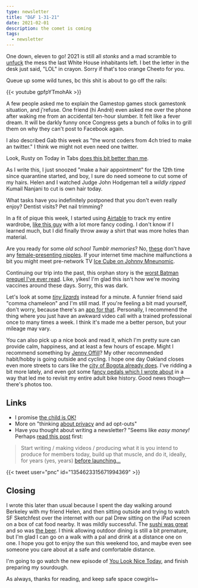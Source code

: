 ```yaml
---
type: newsletter
title: "D&F 1-31-21"
date: 2021-02-01
description: the comet is coming
tags:
  - newsletter
---
```



One down, eleven to go! 2021 is still all _stonks_ and a mad scramble to [unfuck](https://www.theguardian.com/media/2021/jan/16/how-to-fix-social-media-trump-ban-free-speech) the mess the last White House inhabitants left. I bet the letter in the desk just said, "LOL" in crayon. Sorry if that's too orange Cheeto for you.

Queue up some wild tunes, bc this shit is about to go off the rails:

{{< youtube gpfpYTmohAk >}}

A few people asked me to explain the Gamestop games stock gamestonk situation, and j'refuse. One friend (hi André) even asked me over the phone after waking me from an accidental ten-hour slumber. It felt like a fever dream. It will be darkly funny once Congress gets a bunch of folks in to grill them on why they can't post to Facebook again.

I also described Gab this week as "the worst coders from 4ch tried to make an twitter." I think we might not even need one twitter.

Look, Rusty on Today in Tabs [does this bit better than me](https://www.todayintabs.com).

As I write this, I just snoozed "make a hair appointment" for the 12th time since quarantine started, and boy, I sure do need someone to cut some of my hairs. Helen and I watched Judge John Hodgeman tell a _wildly ripped_ Kumail Nanjani to cut is own hair today.

What tasks have you indefinitely postponed that you don't even really enjoy? Dentist visits? Pet nail trimming?

In a fit of pique this week, I started using [Airtable](https://airtable.com) to track my entire wardrobe, [like this guy](https://www.reaktor.com/blog/why-ive-tracked-every-single-piece-of-clothing-ive-worn-for-three-years/) with a lot more fancy coding. I don't know if I learned much, but I did finally throw away a shirt that was more holes than material.

Are you ready for some _old school Tumblr memories_? No, [these](https://heritageposts.tumblr.com) don't have any [female-presenting nipples](https://www.tumblr.com/tagged/female+presenting+nipples?sort=top). If your internet time machine malfunctions a bit you might meet pre-network TV [Ice Cube on Johnny Mneunomic](https://t.co/WsSwYwDNnr). 

Continuing our trip into the past, this orphan story is the [worst Batman prequel I've ever read](https://www.theatlantic.com/science/archive/2021/01/orphans-smallpox-vaccine-distribution/617646/). Like, yikes! I'm glad this isn't how we're moving vaccines around these days. Sorry, this was dark.

Let's look at some _[tiny lizards](https://gizmodo.com/ridiculously-tiny-chameleons-discovered-in-madagascar-1846151399)_ instead for a minute. A funnier friend said "comma chameleon" and I'm still mad. If you're feeling a bit mad yourself, don't worry, because there's an [app for that](https://thebaffler.com/latest/i-feel-better-now-bittle). Personally, I recommend the thing where you just have an awkward video call with a trained professional once to many times a week. I think it's made me a better person, but your mileage may vary.

You can also pick up a nice book and read it, which I'm pretty sure can provide calm, happiness, and at least a few hours of escape. Might I recommend something by [Jenny Offill](https://www.theguardian.com/books/2021/jan/09/jenny-offill-weather-climate-crisis-coronavirus-donald-trump)? My other recommended habit/hobby is going outside and cycling. I hope one day Oakland closes even more streets to cars like the [city of Bogota already does](https://www.nationalgeographic.com/environment/2019/03/bogota-colombia-ciclovia-bans-cars-on-roads-each-sunday/). I've ridding a bit more lately, and even got some f[ancy pedals which I wrote about](https://www.brookshelley.com/posts/2021-01-30-going-clipless/) in a way that led me to revisit my entire adult bike history. Good news though—there's photos too.

## Links

- I promise [the child is OK!](https://twitter.com/effectuate_/status/1354013574671159296)
- More on "thinking [about privacy](https://www.theverge.com/2021/1/28/22252935/global-privacy-control-personal-data-tracking-ccpa-cpra-gdpr-duckduckgo) and ad opt-outs"
- Have you thought about writing a newsletter? "Seems like _easy money!_ Perhaps [read this post](https://craigmod.com/essays/successful_memberships/) first:

> Start writing / making videos / producing what it is you intend to produce for members today, build up that muscle, and do it, ideally, for years (yes, years) [before launching...](https://craigmod.com/essays/successful_memberships/)

{{< tweet user="pnc" id="1354623315671994369" >}}

## Closing

I wrote this later than usual because I spent the day walking around Berkeley with my friend Helen, and then sitting outside and trying to watch SF Sketchfest over the internet with our pal Drew sitting on the iPad screen on a box of cat food nearby. It was mildly successful. The [sushi was great](https://www.mujiri-oakland.com) and so was [the beer](https://www.novelbrewing.com). I think allowing outdoor dining is still a bit premature, but I'm glad I can go on a walk with a pal and drink at a distance one on one. I hope you got to enjoy the sun this weekend too, and maybe even see someone you care about at a safe and comfortable distance. 

I'm going to go watch the new episode of [You Look Nice Today](https://www.youlooknicetoday.com/episodes), and finish preparing my sourdough.

As always, thanks for reading, and keep safe space cowgirls~